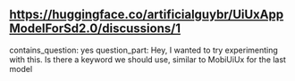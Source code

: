## https://huggingface.co/artificialguybr/UiUxAppModelForSd2.0/discussions/1

contains_question: yes
question_part: Hey, I wanted to try experimenting with this. Is there a keyword we should use, similar to MobiUiUx for the last model